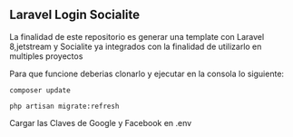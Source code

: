 ## Laravel Login Socialite

La finalidad de este repositorio es generar una template con Laravel 8,jetstream y Socialite ya integrados con la finalidad de utilizarlo en multiples proyectos


Para que funcione deberias clonarlo y ejecutar en la consola lo siguiente:
```
composer update
```
```
php artisan migrate:refresh
```
Cargar las Claves de Google y Facebook en .env
